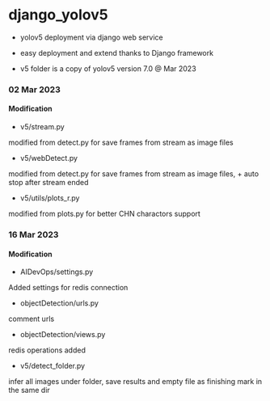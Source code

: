 # django_yolov5
- yolov5 deployment via django web service

- easy deployment and extend thanks to Django framework

- v5 folder is a copy of yolov5 version 7.0 @ Mar 2023

### 02 Mar 2023

#### Modification

- v5/stream.py

modified from detect.py for save frames from stream as image files

- v5/webDetect.py

modified from detect.py for save frames from stream as image files, + auto stop after stream ended 

- v5/utils/plots_r.py

modified from plots.py for better CHN charactors support

### 16 Mar 2023

#### Modification

- AIDevOps/settings.py

Added settings for redis connection

- objectDetection/urls.py

comment urls

- objectDetection/views.py

redis operations added

- v5/detect_folder.py

infer all images under folder, save results and empty file as finishing mark in the same dir
